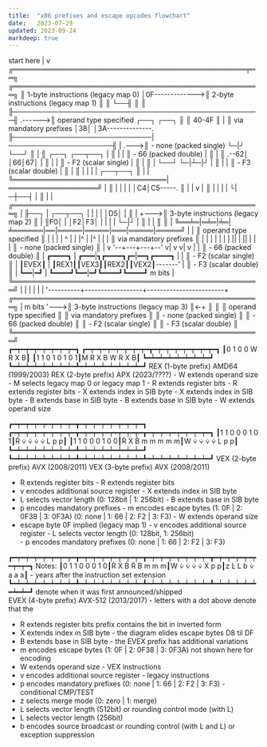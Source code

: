 ```yaml
---
title:  "x86 prefixes and escape opcodes flowchart"
date:   2023-07-29
updated: 2023-09-24
markdeep: true
---
```


<div class="diagram">
 start here
      |
      v
╔═══════════════════════════════════════════════╤══╗             ╔══════════════════════════════════════════════════╗
║ 1-byte instructions (legacy map 0)            │0F------------->║ 2-byte instructions (legacy map 1)               ║
║                                               └──╢             ║                                                  ║
╟──────────────────────────────────────────────────╢     .------>║ operand type specified      ┌──┐   ┌──┐          ║
║                          40-4F                   ║     |       ║ via mandatory prefixes      │38│   │3A--------------.
╟────────────────────────────|─────────────────────╢     |  .--->║ - none (packed single)      └─|┘   └──┘          ║  |
║      ┌──┐       ┌──┬──┐    |                     ║     |  |    ║ - 66   (packed double)        |                  ║  |
║    .--62│       │66│67│    |                     ║     |  |    ║ - F2   (scalar single)        |                  ║  |
║    | └──┘       └─|┴─|┘    |                     ║     |  |    ║ - F3   (scalar double)        |                  ║  |
║    |              |  |     |    ┌──┬──┐          ║     |  |    ╚═══════════════════════════════|══════════════════╝  |
║    |              |  |     |    │C4│C5-----.     ║     |  |                                    v                     |
║    |              |  |     |    └|─┼──┤    |     ║     |  |    ╔══════════════════════════════════════════════════╗  |
╟──┐ | ┌──┬──┐      |  |     |     | │D5│    |     ║     |  +--->║ 3-byte instructions (legacy map 2)               ║  |
║F0│ | │F2│F3│      |  |     |     | └─|┘    |     ║     |  |    ║                                                  ║  |
╚══╧═|═╧═|╧═|╧══════|══|═════|═════|═══|═════|═════╝     |  |    ║ operand type specified                           ║  |
     |   |  |   ^   |  |     |^    |   |^    |           |  |    ║ via mandatory prefixes                           ║  |
     |   |  |   |   |  |     ||    |   ||    |           |  |    ║ - none (packed single)                           ║  |
     v   '--+---+---+--'     v|    v   v|    v           |  |    ║ - 66   (packed double)                           ║  |
  ┏━━━━┓        |         ┏━━━|┓┏━━━━┓┏━|━━┓┏━━━━┓       |  |    ║ - F2   (scalar single)                           ║  |
  ┃EVEX┃        |         ┃REX1┃┃VEX3┃┃REX2┃┃VEX2┃-------'  |    ║ - F3   (scalar double)                           ║  |
  ┗━━|━┛        |         ┗━━━━┛┗━━|━┛┗━━━━┛┗━━━━┛ m bits   |    ╚══════════════════════════════════════════════════╝  |
     |          |                  |                        |                                                          |
     '----------+------------------+------------------------+    ╔══════════════════════════════════════════════════╗  |
                       m bits                               '--->║ 3-byte instructions (legacy map 3)               ║<-+
                                                                 ║                                                  ║
                                                                 ║ operand type specified                           ║
                                                                 ║ via mandatory prefixes                           ║
                                                                 ║ - none (packed single)                           ║
                                                                 ║ - 66   (packed double)                           ║
                                                                 ║ - F2   (scalar single)                           ║
                                                                 ║ - F3   (scalar double)                           ║
                                                                 ╚══════════════════════════════════════════════════╝
</div>

<div class="diagram">
┏━┯━┯━┯━┯━┯━┯━┯━┓                                                    ┏━┯━┯━┯━┯━┯━┯━┯━┳━┯━┯━┯━┯━┯━┯━┯━┓
┃0 1 0 0 W R X B┃                                                    ┃1 1 0 1 0 1 0 1┃M R X B W R X B┃
┗━┷━┷━┷━┷━┷━┷━┷━┛                                                    ┗━┷━┷━┷━┷━┷━┷━┷━┻━┷━┷━┷━┷━┷━┷━┷━┛
REX (1-byte prefix)                       AMD64 (1999/2003)          REX (2-byte prefix)                APX (2023/????)
- W extends operand size                                             - M selects legacy map 0 or legacy map 1
- R extends register bits                                            - R extends register bits
- X extends index in SIB byte                                        - X extends index in SIB byte
- B extends base in SIB byte                                         - B extends base in SIB byte
                                                                     - W extends operand size


┏━┯━┯━┯━┯━┯━┯━┯━┳━┯━┯━┯━┯━┯━┯━┯━┓                                    ┏━┯━┯━┯━┯━┯━┯━┯━┳━┯━┯━┯━┯━┯━┯━┯━┳━┯━┯━┯━┯━┯━┯━┯━┓
┃1 1 0 0 0 1 0 1┃Ṙ ⩒ ⩒ ⩒ ⩒ L p p┃                                    ┃1 1 0 0 0 1 0 0┃Ṙ Ẋ Ḃ m m m m m┃W ⩒ ⩒ ⩒ ⩒ L p p┃
┗━┷━┷━┷━┷━┷━┷━┷━┻━┷━┷━┷━┷━┷━┷━┷━┛                                    ┗━┷━┷━┷━┷━┷━┷━┷━┻━┷━┷━┷━┷━┷━┷━┷━┻━┷━┷━┷━┷━┷━┷━┷━┛
VEX (2-byte prefix)                         AVX (2008/2011)          VEX (3-byte prefix)                AVX (2008/2011)
- R extends register bits                                            - R extends register bits
- v encodes additional source register                               - X extends index in SIB byte
- L selects vector length (0: 128bit | 1: 256bit)                    - B extends base in SIB byte
- p encodes mandatory prefixes                                       - m encodes escape bytes (1: 0F | 2: 0F38 | 3: 0F3A)
  (0: none | 1: 66 | 2: F2 | 3: F3)                                  - W extends operand size
- escape byte 0F implied (legacy map 1)                              - v encodes additional source register
                                                                     - L selects vector length (0: 128bit, 1: 256bit)                
                                                                     - p encodes mandatory prefixes
                                                                       (0: none | 1: 66 | 2: F2 | 3: F3)


┏━┯━┯━┯━┯━┯━┯━┯━┳━┯━┯━┯━┯━┯━┯━┯━┳━┯━┯━┯━┯━┯━┯━┯━┳━┯━┯━┯━┯━┯━┯━┯━┓          Notes:
┃0 1 1 0 0 0 1 0┃Ṙ Ẋ Ḃ Ṙ B m m m┃W ⩒ ⩒ ⩒ ⩒ Ẋ p p┃z Ŀ L b ⩒ a a a┃          - years after the instruction set extension  
┗━┷━┷━┷━┷━┷━┷━┷━┻━┷━┷━┷━┷━┷━┷━┷━┻━┷━┷━┷━┷━┷━┷━┷━┻━┷━┷━┷━┷━┷━┷━┷━┛            denote when it was first announced/shipped       
EVEX (4-byte prefix)                    AVX-512 (2013/2017)                - letters with a dot above denote that the   
- R extends register bits                                                    prefix contains the bit in inverted form   
- X extends index in SIB byte                                              - the diagram elides escape bytes D8 til DF  
- B extends base in SIB byte                                               - the EVEX prefix has additional variations  
- m encodes escape bytes (1: 0F | 2: 0F38 | 3: 0F3A)                         not shown here for encoding                
- W extends operand size                                                     - VEX instructions                         
- v encodes additional source register                                       - legacy instructions                      
- p encodes mandatory prefixes (0: none | 1: 66 | 2: F2 | 3: F3)             - conditional CMP/TEST                     
- z selects merge mode (0: zero | 1: merge)                                
- Ŀ selects vector length (512bit) or rounding control mode (with L)       
- L selects vector length (256bit)
- b encodes source broadcast or rounding control (with Ŀ and L) or exception suppression
</div>
